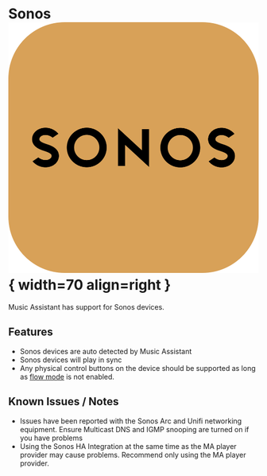 # Sonos ![Preview image](../assets/icons/sonos-icon.svg){ width=70 align=right }

Music Assistant has support for Sonos devices.

## Features

- Sonos devices are auto detected by Music Assistant
- Sonos devices will play in sync
- Any physical control buttons on the device should be supported as long as [flow mode](../faq/normalization.md/#track-queueing) is not enabled. 

## Known Issues / Notes

- Issues have been reported with the Sonos Arc and Unifi networking equipment. Ensure Multicast DNS and IGMP snooping are turned on if you have problems
- Using the Sonos HA Integration at the same time as the MA player provider may cause problems. Recommend only using the MA player provider.
